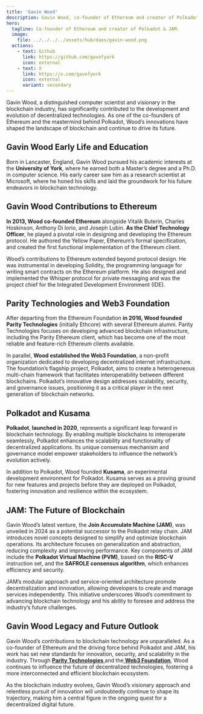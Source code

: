 ```yaml
---
title: 'Gavin Wood'
description: Gavin Wood, co-founder of Ethereum and creator of Polkadot, is a leading visionary in blockchain technology and decentralized systems.
hero:
  tagline: Co-founder of Ethereum and creator of Polkadot & JAM.
  image: 
    file: ../../../../assets/hub/daos/gavin-wood.png
  actions:
    - text: Github
      link: https://github.com/gavofyork
      icon: external
    - text: X
      link: https://x.com/gavofyork
      icon: external
      variant: secondary
---
```


Gavin Wood, a distinguished computer scientist and visionary in the blockchain industry, has significantly contributed to the development and evolution of decentralized technologies. As one of the co-founders of Ethereum and the mastermind behind Polkadot, Wood’s innovations have shaped the landscape of blockchain and continue to drive its future.

## Gavin Wood Early Life and Education
Born in Lancaster, England, Gavin Wood pursued his academic interests at the **University of York**, where he earned both a Master’s degree and a Ph.D. in computer science. His early career saw him as a research scientist at Microsoft, where he honed his skills and laid the groundwork for his future endeavors in blockchain technology.

## Gavin Wood Contributions to Ethereum
**In 2013, Wood co-founded Ethereum** alongside Vitalik Buterin, Charles Hoskinson, Anthony Di Iorio, and Joseph Lubin. **As the Chief Technology Officer**, he played a pivotal role in designing and developing the Ethereum protocol. He authored the Yellow Paper, Ethereum’s formal specification, and created the first functional implementation of the Ethereum client.

Wood’s contributions to Ethereum extended beyond protocol design. He was instrumental in developing Solidity, the programming language for writing smart contracts on the Ethereum platform. He also designed and implemented the Whisper protocol for private messaging and was the project chief for the Integrated Development Environment (IDE).

## Parity Technologies and Web3 Foundation
After departing from the Ethereum Foundation **in 2016, Wood founded Parity Technologies** (initially Ethcore) with several Ethereum alumni. Parity Technologies focuses on developing advanced blockchain infrastructure, including the Parity Ethereum client, which has become one of the most reliable and feature-rich Ethereum clients available.

In parallel, **Wood established the Web3 Foundation**, a non-profit organization dedicated to developing decentralized internet infrastructure. The foundation’s flagship project, Polkadot, aims to create a heterogeneous multi-chain framework that facilitates interoperability between different blockchains. Polkadot’s innovative design addresses scalability, security, and governance issues, positioning it as a critical player in the next generation of blockchain networks.

## Polkadot and Kusama
**Polkadot**, **launched in 2020**, represents a significant leap forward in blockchain technology. By enabling multiple blockchains to interoperate seamlessly, Polkadot enhances the scalability and functionality of decentralized applications. Its unique consensus mechanism and governance model empower stakeholders to influence the network’s evolution actively.

In addition to Polkadot, Wood founded **Kusama**, an experimental development environment for Polkadot. Kusama serves as a proving ground for new features and projects before they are deployed on Polkadot, fostering innovation and resilience within the ecosystem.

## JAM: The Future of Blockchain
Gavin Wood’s latest venture, the **Join Accumulate Machine (JAM)**, was unveiled in 2024 as a potential successor to the Polkadot relay chain. JAM introduces novel concepts designed to simplify and optimize blockchain operations. Its architecture focuses on generalization and abstraction, reducing complexity and improving performance. Key components of JAM include the **Polkadot Virtual Machine (PVM)**, based on the **RISC-V** instruction set, and the **SAFROLE consensus algorithm**, which enhances efficiency and security.

JAM’s modular approach and service-oriented architecture promote decentralization and innovation, allowing developers to create and manage services independently. This initiative underscores Wood’s commitment to advancing blockchain technology and his ability to foresee and address the industry’s future challenges.

## Gavin Wood Legacy and Future Outlook
Gavin Wood’s contributions to blockchain technology are unparalleled. As a co-founder of Ethereum and the driving force behind Polkadot and JAM, his work has set new standards for innovation, security, and scalability in the industry. Through [**Parity Technologies** ](https://dablock.com/ecosystem/parity-technologies/)and the[ **Web3 Foundation**](https://dablock.com/ecosystem/web3-foundation/), Wood continues to influence the future of decentralized technologies, fostering a more interconnected and efficient blockchain ecosystem.

As the blockchain industry evolves, Gavin Wood’s visionary approach and relentless pursuit of innovation will undoubtedly continue to shape its trajectory, making him a central figure in the ongoing quest for a decentralized digital future.
